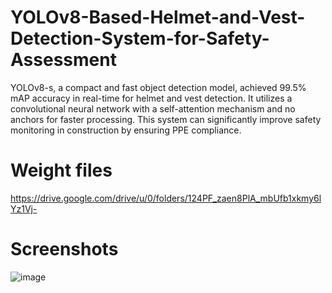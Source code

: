# YOLOv8-Based-Helmet-and-Vest-Detection-System-for-Safety-Assessment
YOLOv8-s, a compact and fast object detection model, achieved 99.5% mAP accuracy in real-time for helmet and vest detection. It utilizes a convolutional neural network with a self-attention mechanism and no anchors for faster processing. This system can significantly improve safety monitoring in construction by ensuring PPE compliance.

# Weight files
https://drive.google.com/drive/u/0/folders/124PF_zaen8PlA_mbUfb1xkmy6lYz1Vj-

 # Screenshots
 ![image](https://github.com/user-attachments/assets/88b08bb0-ff3d-4c34-9b2b-ab70bc578dc7)


 


 

